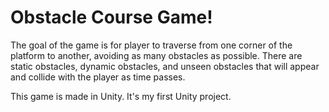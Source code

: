 # Obstacle Course Game!

The goal of the game is for player to traverse from one corner of the platform to another, avoiding as many obstacles as possible. There are static obstacles, dynamic obstacles, and unseen obstacles that will appear and collide with the player as time passes.

This game is made in Unity. It's my first Unity project.